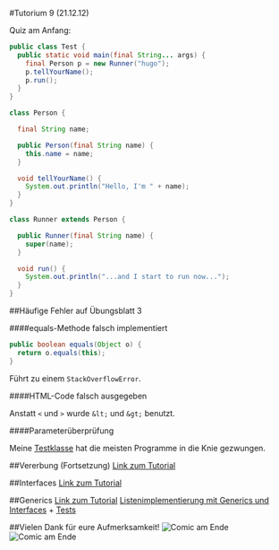 #Tutorium 9 (21.12.12)

Quiz am Anfang:

```java
public class Test {
  public static void main(final String... args) {
    final Person p = new Runner("hugo");
    p.tellYourName();
    p.run();
  }
}

class Person {

  final String name;

  public Person(final String name) {
    this.name = name;
  }

  void tellYourName() {
    System.out.println("Hello, I'm " + name);
  }
}

class Runner extends Person {

  public Runner(final String name) {
    super(name);
  }

  void run() {
    System.out.println("...and I start to run now...");
  }
}
```

##Häufige Fehler auf Übungsblatt 3

####equals-Methode falsch implementiert

```java
public boolean equals(Object o) {
  return o.equals(this);
}
```
Führt zu einem `StackOverflowError`.

####HTML-Code falsch ausgegeben

Anstatt `<` und `>` wurde `&lt;` und `&gt;` benutzt.

####Parameterüberprüfung

Meine [Testklasse](blatt04-tests.md) hat die meisten Programme in die Knie gezwungen.

##Vererbung (Fortsetzung)
[Link zum Tutorial](../java-tutorial/vererbung.md)

##Interfaces
[Link zum Tutorial](../java-tutorial/interfaces.md)

##Generics
[Link zum Tutorial](../java-tutorial/generics.md)
[Listenimplementierung mit Generics und Interfaces](../java-tutorial/list-generics.md) + [Tests](../java-tutorial/list-generics-test.md)

##Vielen Dank für eure Aufmerksamkeit!
![Comic am Ende](http://imgs.xkcd.com/comics/tree.png)
![Comic am Ende](http://imgs.xkcd.com/comics/incident.png)
